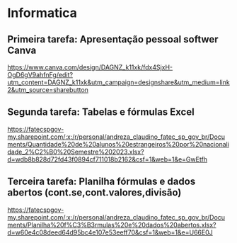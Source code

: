 # Informatica
## Primeira tarefa: Apresentação pessoal softwer Canva
https://www.canva.com/design/DAGNZ_k11xk/fdx4SjxH-OgD6gV9ahfnFg/edit?utm_content=DAGNZ_k11xk&utm_campaign=designshare&utm_medium=link2&utm_source=sharebutton
## Segunda tarefa: Tabelas e fórmulas Excel
https://fatecspgov-my.sharepoint.com/:x:/r/personal/andreza_claudino_fatec_sp_gov_br/Documents/Quantidade%20de%20alunos%20estrangeiros%20por%20nacionalidade_2%C2%B0%20Semestre%202023.xlsx?d=wdb8b828d72fd43f0894cf711018b2162&csf=1&web=1&e=GwEtfh
## Terceira tarefa: Planilha fórmulas e dados abertos (cont.se,cont.valores,divisão)
https://fatecspgov-my.sharepoint.com/:x:/r/personal/andreza_claudino_fatec_sp_gov_br/Documents/Planilha%20f%C3%B3rmulas%20e%20dados%20abertos.xlsx?d=w60e4c08deed64d95bc4e107e53eeff70&csf=1&web=1&e=U66E0J
